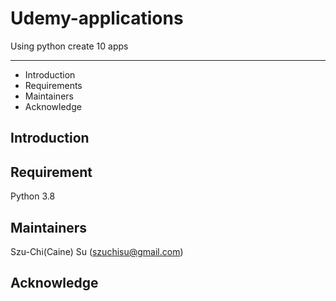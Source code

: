 # Udemy-applications
Using python create 10 apps

---------------------

 * Introduction
 * Requirements
 * Maintainers
 * Acknowledge

Introduction
---------------------

Requirement
---------------------
Python 3.8

Maintainers
---------------------
Szu-Chi(Caine) Su (szuchisu@gmail.com)

Acknowledge
---------------------
